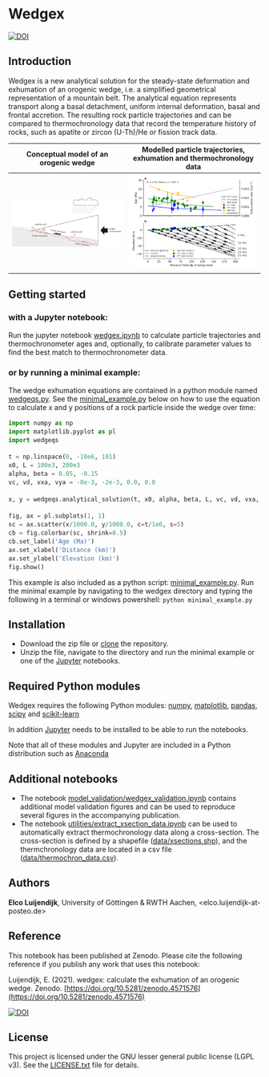 # Wedgex

[![DOI](https://zenodo.org/badge/DOI/10.5281/zenodo.4571576.svg)](https://doi.org/10.5281/zenodo.4571576)

## Introduction

Wedgex is a new analytical solution for the steady-state deformation and exhumation of an orogenic wedge, i.e. a simplified geometrical representation of a mountain belt. The analytical equation represents transport along a basal detachment, uniform internal deformation, basal and frontal accretion. The resulting rock particle trajectories and can be compared to thermochronology data that record the temperature history of rocks, such as apatite or zircon (U-Th)/He or fission track data.

Conceptual model of an orogenic wedge  |  Modelled particle trajectories, exhumation and thermochronology data
:-------------------------------------:|:-------------------------------------:
![](fig/Wedge_BAFA_small.jpg)          |  ![](fig/wedgex_model_calibrated_small.png)


## Getting started

### with a Jupyter notebook:

Run the jupyter notebook [wedgex.ipynb](wedgex_multiple_runs_and_calibration.ipynb) to calculate particle trajectories and thermochronometer ages and, optionally, to calibrate parameter values to find the best match to thermochronometer data.


### or by running a minimal example:

The wedge exhumation equations are contained in a python module named [wedgeqs.py](wedgeqs.py). See the [minimal_example.py](minimal_example.py) below on how to use the equation to calculate x and y positions of a rock particle inside the wedge over time:

````python
import numpy as np
import matplotlib.pyplot as pl
import wedgeqs

t = np.linspace(0, -10e6, 101)
x0, L = 100e3, 200e3
alpha, beta = 0.05, -0.15
vc, vd, vxa, vya = -8e-3, -2e-3, 0.0, 0.0

x, y = wedgeqs.analytical_solution(t, x0, alpha, beta, L, vc, vd, vxa, vya)

fig, ax = pl.subplots(1, 1)
sc = ax.scatter(x/1000.0, y/1000.0, c=t/1e6, s=5)
cb = fig.colorbar(sc, shrink=0.5)
cb.set_label('Age (Ma)')
ax.set_xlabel('Distance (km)')
ax.set_ylabel('Elevation (km)')
fig.show()
````

This example is also included as a python script: [minimal_example.py](minimal_example.py). Run the minimal example by navigating to the wedgex directory and typing the following in a terminal or windows powershell: `python minimal_example.py`


## Installation

* Download the zip file or [clone](https://docs.github.com/en/github/creating-cloning-and-archiving-repositories/cloning-a-repository) the repository.
* Unzip the file, navigate to the directory and run the minimal example or one of the [Jupyter](https://jupyter.org/) notebooks.


## Required Python modules

Wedgex requires the following Python modules:
[numpy](https://numpy.org/), [matplotlib](https://matplotlib.org/), [pandas](https://pandas.pydata.org/), [scipy](https://www.scipy.org/) and [scikit-learn](https://scikit-learn.org)

In addition [Jupyter](https://jupyter.org/) needs to be installed to be able to run the notebooks.

Note that all of these modules and Jupyter are included in a Python distribution such as [Anaconda](https://www.anaconda.com/distribution/)

## Additional notebooks

* The notebook [model_validation/wedgex_validation.ipynb](model_validation/wedgex_validation.ipynb) contains additional model validation figures and can be used to reproduce several figures in the accompanying publication.
* The notebook [utilities/extract_xsection_data.ipynb](utilities/extract_xsection_data.ipynb) can be used to automatically extract thermochronology data along a cross-section. The cross-section is defined by a shapefile ([data/xsections.shp](data/xsections.shp)), and the thermchronology data are located in a csv file ([data/thermochron_data.csv](data/thermochron_data.csv)).

## Authors
**Elco Luijendijk**, University of Göttingen & RWTH Aachen, <elco.luijendijk-at-posteo.de>


## Reference

This notebook has been published at Zenodo. Please cite the following reference if you publish any work that uses this notebook:

Luijendijk, E. (2021). wedgex: calculate the exhumation of an orogenic wedge. Zenodo. [https://doi.org/10.5281/zenodo.4571576](https://doi.org/10.5281/zenodo.4571576)

[![DOI](https://zenodo.org/badge/DOI/10.5281/zenodo.4571576.svg)](https://doi.org/10.5281/zenodo.4571576)


## License
This project is licensed under the GNU lesser general public license (LGPL v3). See the [LICENSE.txt](LICENSE.txt) file for details.


